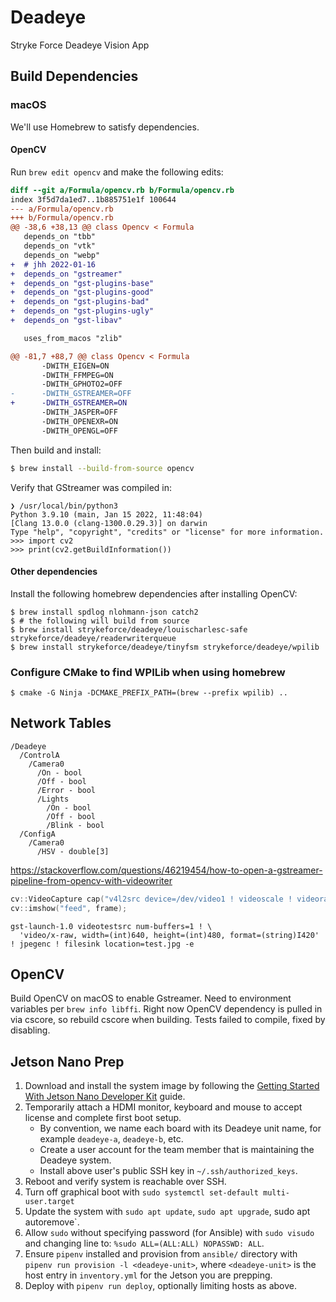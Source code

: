 # Deadeye

Stryke Force Deadeye Vision App

## Build Dependencies

### macOS

We'll use Homebrew to satisfy dependencies.

#### OpenCV

Run `brew edit opencv` and make the following edits:

```diff
diff --git a/Formula/opencv.rb b/Formula/opencv.rb
index 3f5d7da1ed7..1b885751e1f 100644
--- a/Formula/opencv.rb
+++ b/Formula/opencv.rb
@@ -38,6 +38,13 @@ class Opencv < Formula
   depends_on "tbb"
   depends_on "vtk"
   depends_on "webp"
+  # jhh 2022-01-16
+  depends_on "gstreamer"
+  depends_on "gst-plugins-base"
+  depends_on "gst-plugins-good"
+  depends_on "gst-plugins-bad"
+  depends_on "gst-plugins-ugly"
+  depends_on "gst-libav"

   uses_from_macos "zlib"

@@ -81,7 +88,7 @@ class Opencv < Formula
       -DWITH_EIGEN=ON
       -DWITH_FFMPEG=ON
       -DWITH_GPHOTO2=OFF
-      -DWITH_GSTREAMER=OFF
+      -DWITH_GSTREAMER=ON
       -DWITH_JASPER=OFF
       -DWITH_OPENEXR=ON
       -DWITH_OPENGL=OFF
```

Then build and install:

```sh
$ brew install --build-from-source opencv
```

Verify that GStreamer was compiled in:

```
❯ /usr/local/bin/python3
Python 3.9.10 (main, Jan 15 2022, 11:48:04)
[Clang 13.0.0 (clang-1300.0.29.3)] on darwin
Type "help", "copyright", "credits" or "license" for more information.
>>> import cv2
>>> print(cv2.getBuildInformation())
```

#### Other dependencies


Install the following homebrew dependencies after installing OpenCV:

```
$ brew install spdlog nlohmann-json catch2
$ # the following will build from source
$ brew install strykeforce/deadeye/louischarlesc-safe strykeforce/deadeye/readerwriterqueue
$ brew install strykeforce/deadeye/tinyfsm strykeforce/deadeye/wpilib
```

### Configure CMake to find WPILib when using homebrew

```
$ cmake -G Ninja -DCMAKE_PREFIX_PATH=(brew --prefix wpilib) ..
```

## Network Tables

```
/Deadeye
  /ControlA
    /Camera0
      /On - bool
      /Off - bool
      /Error - bool
      /Lights
        /On - bool
        /Off - bool
        /Blink - bool
  /ConfigA
    /Camera0
      /HSV - double[3]
```

https://stackoverflow.com/questions/46219454/how-to-open-a-gstreamer-pipeline-from-opencv-with-videowriter

```cpp
cv::VideoCapture cap("v4l2src device=/dev/video1 ! videoscale ! videorate ! video/x-raw, width=640, height=360, framerate=30/1 ! videoconvert ! appsink");
cv::imshow("feed", frame);
```

```
gst-launch-1.0 videotestsrc num-buffers=1 ! \
  'video/x-raw, width=(int)640, height=(int)480, format=(string)I420' ! jpegenc ! filesink location=test.jpg -e
```

## OpenCV

Build OpenCV on macOS to enable Gstreamer. Need to environment variables per
`brew info libffi`. Right now OpenCV dependency is pulled in via cscore, so
rebuild cscore when building. Tests failed to compile, fixed by disabling.

## Jetson Nano Prep

1. Download and install the system image by following the [
   Getting Started With Jetson Nano Developer Kit](https://developer.nvidia.com/embedded/learn/get-started-jetson-nano-devkit#intro) guide.
2. Temporarily attach a HDMI monitor, keyboard and mouse to accept license and complete first boot setup.
    - By convention, we name each board with its Deadeye unit name, for example `deadeye-a`, `deadeye-b`, etc.
    - Create a user account for the team member that is maintaining the Deadeye system.
    - Install above user's public SSH key in `~/.ssh/authorized_keys`.
3. Reboot and verify system is reachable over SSH.
4. Turn off graphical boot with `sudo systemctl set-default multi-user.target`
5. Update the system with `sudo apt update`, `sudo apt upgrade`, sudo apt autoremove`.
6. Allow `sudo` without specifying password (for Ansible) with `sudo visudo` and changing line to: `%sudo ALL=(ALL:ALL) NOPASSWD: ALL`.
7. Ensure `pipenv` installed and provision from `ansible/` directory with `pipenv run provision -l <deadeye-unit>`, where `<deadeye-unit>` is the host entry in `inventory.yml` for the Jetson you are prepping.
8. Deploy with `pipenv run deploy`, optionally limiting hosts as above.
